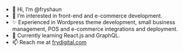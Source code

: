 - 👋 Hi, I’m @fryshaun
- 👀 I’m interested in front-end and e-commerce development.
- ✨ Experienced in Wordpress theme development, small business management, POS and e-commerce integrations and deployment.
- 🌱 Currently learning React.js and GraphQL.
- 📫 Reach me at <a href="https://frydigital.com">frydigital.com</a>

<!---
fryshaun/fryshaun is a ✨ special ✨ repository because its `README.md` (this file) appears on your GitHub profile.
You can click the Preview link to take a look at your changes.
--->
